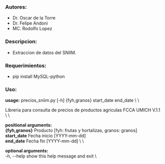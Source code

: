 ### Autores:

- Dr. Oscar de la Torre
- Dr. Felipe Andoni
- MC. Rodolfo Lopez

### Descripcion:

- Extraccion de datos del SNIIM.

### Requerimientos:

- pip install MySQL-python

### Uso:

**usage:** precios_sniim.py [-h] {fyh,granos} start_date end_date \ \

Libreria para consulta de precios de productos agriculas FCCA UMICH V.1.1 \ \

**positional arguments:** \
  **{fyh,granos}**  Producto [fyh: frutas y hortalizas, granos: granos] \
  **start_date**    Fecha inicio [YYYY-mm-dd] \
  **end_date**      Fecha fin [YYYY-mm-dd] \ \

**optional arguments:** \
  -h, --help    show this help message and exit \
